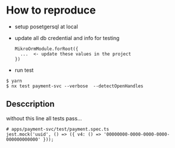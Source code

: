 # How to reproduce

- setup posetgersql at local

- update all db credential and info for testing

  ```
  MikroOrmModule.forRoot({
    ...  <- update these values in the project
  })
  ```

  

- run test

```
$ yarn 
$ nx test payment-svc --verbose  --detectOpenHandles
```



## Desccription

without this line all tests pass...

```
# apps/payment-svc/test/payment.spec.ts
jest.mock('uuid', () => ({ v4: () => '00000000-0000-0000-0000-000000000000' }));
```

